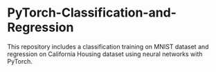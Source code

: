 # PyTorch-Classification-and-Regression
This repository includes a classification training on MNIST dataset and regression on California Housing dataset using neural networks with PyTorch.
